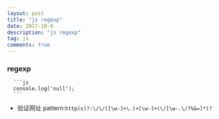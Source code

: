 ```yaml
---
layout: post
title: "js regexp"
date: 2017-10-9
description: "js regexp"
tag: js
comments: true
---
```

### regexp


      ```js
      console.log('null');
      ```

- 验证网址
pattern:`http(s)?:\/\/([\w-]+\.)+[\w-]+(\/[\w-.\/?%&=]*)?`
